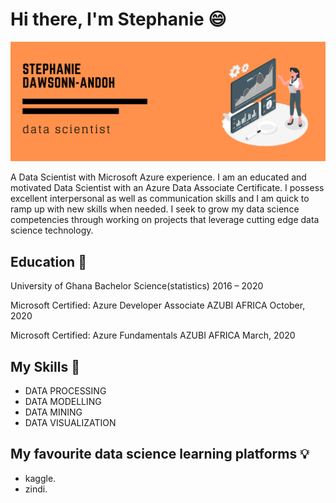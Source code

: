 # Hi there, I'm Stephanie :smile:

![](https://github.com/stephandoh/stephandoh/blob/master/August%2029%2C%202018%204_30-6_00%20PM%20Room%20204.png)

A Data Scientist with Microsoft Azure experience.
I am an educated and motivated Data Scientist with an Azure Data Associate Certificate. I possess excellent interpersonal as well as communication skills and I am quick to ramp up with new skills when needed. I seek to grow my data science competencies through working on projects that leverage cutting edge data science technology.                

## Education :school:

University of Ghana
Bachelor Science(statistics)
2016 – 2020

Microsoft Certified: Azure Developer Associate
AZUBI AFRICA
October, 2020


Microsoft Certified: Azure Fundamentals
AZUBI AFRICA
March, 2020

## My Skills :pushpin:

- DATA PROCESSING                                                                                              
- DATA MODELLING
- DATA MINING
- DATA VISUALIZATION

## My favourite data science learning platforms :bulb:

- kaggle.
- zindi.



